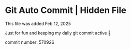 # Git Auto Commit | Hidden File

This file was added Feb 12, 2025

Just for fun and keeping my daily git commit active 🤪

commit number: 570926
